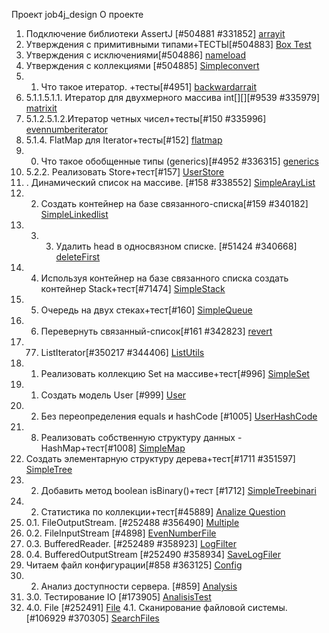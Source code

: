 Проект job4j_design
О проекте
1. Подключение библиотеки AssertJ [#504881 #331852]
[arrayit](https://github.com/as310788/-job4j_design/commit/0ed5391ed33e34cc891da74354fbc7d18067245a)
2. Утверждения с примитивными типами+ТЕСТЫ[#504883]
[Box Test](https://github.com/as310788/-job4j_design/blob/master/images/BoxTest.png)
3. Утверждения с исключениями[#504886] 
[nameload](https://github.com/as310788/-job4j_design/commit/ecc13121a3d6381e11d0a3e11f662f46c7c99660)
4. Утверждения с коллекциями [#504885]
[Simpleconvert](https://github.com/as310788/-job4j_design/blob/master/images/Simpleconvert.png)
5. 1. Что такое итератор. +тесты[#4951]
[backwardarrait](https://github.com/as310788/-job4j_design/commit/b13254550450894909fa54abfc67ca7fce895cbd)
6. 5.1.1.5.1.1. Итератор для двухмерного массива int[][][#9539 #335979]
[matrixit](https://github.com/as310788/-job4j_design/commit/b8af2cbeba64ab701de82851a620d6f58124d71c)
7. 5.1.2.5.1.2.Итератор четных чисел+тесты[#150 #335996]
[evennumberiterator](https://github.com/as310788/-job4j_design/commit/2b6b402b4c8a6aef6bc1028b27f014dc3799f511)
8. 5.1.4. FlatMap для Iterator<Iterator>+тесты[#152]
[flatmap](https://github.com/as310788/-job4j_design/commit/ae86895ded153f39da39c14a729e4c395577b814)
9. 00. Что такое обобщенные типы (generics)[#4952 #336315]
[generics](https://github.com/as310788/-job4j_design/commit/d5d705e180657c0082260da37f209e75b09eec2c)
10. 5.2.2. Реализовать Store<T extends Base>+тест[#157]
[UserStore](https://github.com/as310788/-job4j_design/commit/eb43d2525dee4ca9d4b08289bacc25f8c166c183)
11. . Динамический список на массиве. [#158 #338552]
[SimpleArayList](https://github.com/as310788/-job4j_design/commit/68d6cdad26d20ac77905ba9a5414a52d1ca49ca5)
12. 2. Создать контейнер на базе связанного-списка[#159 #340182]
[SimpleLinkedlist](https://github.com/as310788/-job4j_design/commit/ffed66927e8e8aca0fd2f01846fd520ec71b3d8a)
13. 3. 3. Удалить head в односвязном списке. [#51424 #340668]
[deleteFirst](https://github.com/as310788/-job4j_design/commit/94bdd85eeb820012f1cff38f9e6b191c8aebc22d)
14. 4. Используя контейнер на базе связанного списка создать контейнер Stack+тест[#71474]
[SimpleStack](https://github.com/as310788/-job4j_design/blob/master/images/SimpleStack.png)
15. 5. Очередь на двух стеках+тест[#160]
[SimpleQueue](https://github.com/as310788/-job4j_design/blob/master/images/SimpleQueue.png)
16. 6. Перевернуть связанный-список[#161 #342823]
[revert](https://github.com/as310788/-job4j_design/blob/master/images/revert.png)
17. 77. ListIterator[#350217 #344406]
[ListUtils](https://github.com/as310788/-job4j_design/blob/master/images/ListUtils.png)
18. 1. Реализовать коллекцию Set на массиве+тест[#996]
[SimpleSet](https://github.com/as310788/-job4j_design/blob/master/images/SimpleSet.png)
19. 1. Создать модель User [#999]
[User](https://github.com/as310788/-job4j_design/blob/master/images/User.png)
20. 2. Без переопределения equals и hashCode [#1005]
[UserHashCode](https://github.com/as310788/-job4j_design/blob/master/images/User%20HashCode.png)
21. 8. Реализовать собственную структуру данных - HashMap+тест[#1008]
[SimpleMap](https://github.com/as310788/-job4j_design/blob/master/images/SimpleMap.png)
22. Создать элементарную структуру дерева+тест[#1711 #351597]
[SimpleTree](https://github.com/as310788/-job4j_design/blob/master/images/SimpleTree.png)
23. 2. Добавить метод boolean isBinary()+тест [#1712]
[SimpleTreebinari](https://github.com/as310788/-job4j_design/blob/master/images/SimpleTreebinary.png)
24. 2. Статистика по коллекции+тест[#45889]
[Analize Question](https://github.com/as310788/-job4j_design/blob/master/images/analize%20question.png)
25. 0.1. FileOutputStream. [#252488 #356490]
[Multiple](https://github.com/as310788/-job4j_design/blob/master/images/Multiple.png)
26. 0.2. FileInputStream [#4898]
[EvenNumberFile](https://github.com/as310788/-job4j_design/blob/master/images/EvenNumberFile.png)
27. 0.3. BufferedReader. [#252489 #358923]
[LogFilter](https://github.com/as310788/-job4j_design/blob/master/images/LogFilter.png)
28. 0.4. BufferedOutputStream [#252490 #358934]
[SaveLogFiler](https://github.com/as310788/-job4j_design/blob/master/images/SaveLogFilter.png)
29. Читаем файл конфигурации[#858 #363125]
[Config](https://github.com/as310788/-job4j_design/blob/master/images/Config.png)
30. 2. Анализ доступности сервера. [#859]
[Analysis](https://github.com/as310788/-job4j_design/commit/0269ee462d4ff5f57f1e0f403a5e69e622485023)
31. 3.0. Тестирование IO [#173905]
[AnalisisTest](https://github.com/as310788/-job4j_design/blob/master/images/AnalisisTest.png)
32. 4.0. File [#252491]
[File](https://github.com/as310788/-job4j_design/blob/master/images/File.png)
    4.1. Сканирование файловой системы. [#106929 #370305]
[SearchFiles](https://github.com/as310788/-job4j_design/blob/master/images/SearchFiles.png)

